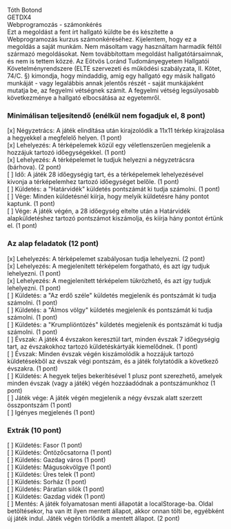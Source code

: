 Tóth Botond <br />
GETDX4 <br />
Webprogramozás - számonkérés<br />
Ezt a megoldást a fent írt hallgató küldte be és készítette a Webprogramozás kurzus számonkéréséhez.
Kijelentem, hogy ez a megoldás a saját munkám. Nem másoltam vagy használtam harmadik féltől 
származó megoldásokat. Nem továbbítottam megoldást hallgatótársaimnak, és nem is tettem közzé. 
Az Eötvös Loránd Tudományegyetem Hallgatói Követelményrendszere 
(ELTE szervezeti és működési szabályzata, II. Kötet, 74/C. §) kimondja, hogy mindaddig, 
amíg egy hallgató egy másik hallgató munkáját - vagy legalábbis annak jelentős részét - 
saját munkájaként mutatja be, az fegyelmi vétségnek számít. 
A fegyelmi vétség legsúlyosabb következménye a hallgató elbocsátása az egyetemről.

### Minimálisan teljesítendő (enélkül nem fogadjuk el, 8 pont)
[x] Négyzetrács: A játék elindítása után kirajzolódik a 11x11 térkép kirajzolása a hegyekkel a megfelelő helyen. (1 pont)<br />
[x] Lehelyezés: A térképelemek közül egy véletlenszerűen megjelenik a hozzájuk tartozó időegységekkel. (1 pont)<br />
[x] Lehelyezés: A térképelemet le tudjuk helyezni a négyzetrácsra (bárhova). (2 pont)<br />
[ ] Idő: A játék 28 időegységig tart, és a térképelemek lehelyezésével kivonja a térképelemhez tartozó időegységet belőle. (1 pont)<br />
[ ] Küldetés: a "Határvidék" küldetés pontszámát ki tudja számolni. (1 pont)<br />
[ ] Vége: Minden küldetésnél kiírja, hogy melyik küldetésre hány pontot kaptunk. (1 pont)<br />
[ ] Vége: A játék végén, a 28 időegység eltelte után a Határvidék alapküldetéshez tartozó pontszámot kiszámolja, és kiírja hány pontot értünk el. (1 pont)<br />

### Az alap feladatok (12 pont)
[x] Lehelyezés: A térképelemet szabályosan tudja lehelyezni. (2 pont)<br />
[x] Lehelyezés: A megjelenített térképelem forgatható, és azt így tudjuk lehelyezni. (1 pont)<br />
[x] Lehelyezés: A megjelenített térképelem tükrözhető, és azt így tudjuk lehelyezni. (1 pont)<br />
[ ] Küldetés: a "Az erdő széle" küldetés megjelenik és pontszámát ki tudja számolni. (1 pont)<br />
[ ] Küldetés: a "Álmos völgy" küldetés megjelenik és pontszámát ki tudja számolni. (1 pont)<br />
[ ] Küldetés: a "Krumpliöntözés" küldetés megjelenik és pontszámát ki tudja számolni. (1 pont)<br />
[ ] Évszak: A játék 4 évszakon keresztül tart, minden évszak 7 időegységig tart, az évszakokhoz tartozó küldetéskártyák kiemelődnek. (1 pont)<br />
[ ] Évszak: Minden évszak végén kiszámolódik a hozzájuk tartozó küldetésekből az évszak végi pontszám, és a játék folytatódik a következő évszakra. (1 pont)<br />
[ ] Küldetés: A hegyek teljes bekerítésével 1 plusz pont szerezhető, amelyek minden évszak (vagy a játék) végén hozzáadódnak a pontszámunkhoz (1 pont)<br />
[ ] Játék vége: A játék végén megjelenik a négy évszak alatt szerzett összpontszám (1 pont)<br />
[ ] Igényes megjelenés (1 pont)

### Extrák (10 pont)
[ ] Küldetés: Fasor (1 pont)<br />
[ ] Küldetés: Öntözőcsatorna (1 pont)<br />
[ ] Küldetés: Gazdag város (1 pont)<br />
[ ] Küldetés: Mágusokvölgye (1 pont)<br />
[ ] Küldetés: Üres telek (1 pont)<br />
[ ] Küldetés: Sorház (1 pont)<br />
[ ] Küldetés: Páratlan silók (1 pont)<br />
[ ] Küldetés: Gazdag vidék (1 pont)<br />
[ ] Mentés: A játék folyamatosan menti állapotát a localStorage-ba. Oldal betöltésekor, ha van itt ilyen mentett állapot, akkor onnan tölti be, egyébként új játék indul. Játék végén törlődik a mentett állapot. (2 pont)<br />